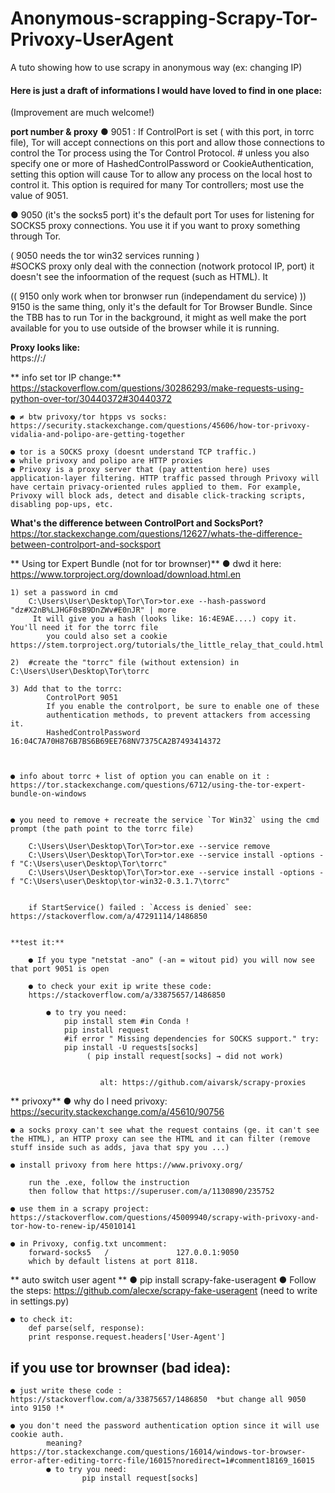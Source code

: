 # Anonymous-scrapping-Scrapy-Tor-Privoxy-UserAgent
A tuto showing how to use scrapy in anonymous way (ex: changing IP)


#### Here is just a draft of informations I would have loved to find in one place:
(Improvement are much welcome!)

**port number & proxy**
● 9051 :  If ControlPort is set ( with this port, in torrc file), Tor will accept connections on this port and allow those connections to control the Tor process using the Tor Control Protocol. 
		# unless you also specify one or more of HashedControlPassword or CookieAuthentication, setting this option will cause Tor to allow any process on the local host to control it. This option is required for many Tor controllers; most use the value of 9051.
	
● 9050 (it's the socks5 port) it's the default port Tor uses for listening for SOCKS5 proxy connections. You use it if you want to proxy something through Tor.	

 ( 9050 needs the tor win32 services running )  
	#SOCKS proxy only deal with the connection (notwork protocol IP, port) it doesn't see the infoormation of the request (such as HTML). It 
		
 (( 9150 only work when tor bronwser run (independament du service)  ))
 9150 is the same thing, only it's the default for Tor Browser Bundle. Since the TBB has to run Tor in the background, it might as well make the port available for you to use outside of the browser while it is running.


**Proxy looks like:**	
	https://<proxy>:<port>/
	
	
** info set tor IP change:**
	 https://stackoverflow.com/questions/30286293/make-requests-using-python-over-tor/30440372#30440372
		
	● ≠ btw privoxy/tor htpps vs socks:
	https://security.stackexchange.com/questions/45606/how-tor-privoxy-vidalia-and-polipo-are-getting-together
		
	● tor is a SOCKS proxy (doesnt understand TCP traffic.)
	● while privoxy and polipo are HTTP proxies
	● Privoxy is a proxy server that (pay attention here) uses application-layer filtering. HTTP traffic passed through Privoxy will have certain privacy-oriented rules applied to them. For example, Privoxy will block ads, detect and disable click-tracking scripts, disabling pop-ups, etc.
		
**What's the difference between ControlPort and SocksPort?**
	https://tor.stackexchange.com/questions/12627/whats-the-difference-between-controlport-and-socksport
	
	
** Using tor Expert Bundle (not for tor brownser)**
	● dwd it here: https://www.torproject.org/download/download.html.en
	
	
	1) set a password in cmd 
		C:\Users\User\Desktop\Tor\Tor>tor.exe --hash-password "dz#X2nB%LJHGF0sB9DnZWv#E0nJR" | more
		 It will give you a hash (looks like: 16:4E9AE....) copy it. You'll need it for the torrc file 
			you could also set a cookie https://stem.torproject.org/tutorials/the_little_relay_that_could.html
		
	2)  #create the "torrc" file (without extension) in C:\Users\User\Desktop\Tor\torrc
				
	3) Add that to the torrc:
			ControlPort 9051
			If you enable the controlport, be sure to enable one of these
			authentication methods, to prevent attackers from accessing it.
			HashedControlPassword 16:04C7A70H876B7BS6B69EE768NV7375CA2B7493414372
			


	● info about torrc + list of option you can enable on it : 			https://tor.stackexchange.com/questions/6712/using-the-tor-expert-bundle-on-windows
			
			
	● you need to remove + recreate the service `Tor Win32` using the cmd prompt (the path point to the torrc file) 

		C:\Users\User\Desktop\Tor\Tor>tor.exe --service remove
		C:\Users\User\Desktop\Tor\Tor>tor.exe --service install -options -f "C:\Users\user\Desktop\Tor\torrc"
		C:\Users\User\Desktop\Tor\Tor>tor.exe --service install -options -f "C:\Users\user\Desktop\tor-win32-0.3.1.7\torrc"
			
			
		if StartService() failed : `Access is denied` see: https://stackoverflow.com/a/47291114/1486850 

			
	**test it:**
		
		● If you type "netstat -ano" (-an = witout pid) you will now see that port 9051 is open
			
		● to check your exit ip write these code:
		https://stackoverflow.com/a/33875657/1486850
			
			● to try you need:
				pip install stem #in Conda !
				pip install request 
				#if error " Missing dependencies for SOCKS support." try: 
				pip install -U requests[socks]
					 ( pip install request[socks] → did not work)


						alt: https://github.com/aivarsk/scrapy-proxies
	
** privoxy**
	● why do I need privoxy: https://security.stackexchange.com/a/45610/90756 
	
	● a socks proxy can't see what the request contains (ge. it can't see the HTML), an HTTP proxy can see the HTML and it can filter (remove stuff inside such as adds, java that spy you ...)

	● install privoxy from here https://www.privoxy.org/

		run the .exe, follow the instruction
		then follow that https://superuser.com/a/1130890/235752 

	● use them in a scrapy project: https://stackoverflow.com/questions/45009940/scrapy-with-privoxy-and-tor-how-to-renew-ip/45010141 

	● in Privoxy, config.txt uncomment:
		forward-socks5   /               127.0.0.1:9050 
	 	which by default listens at port 8118.
	
	
** auto switch user agent ** 
	● pip install scrapy-fake-useragent
	● Follow the steps:  https://github.com/alecxe/scrapy-fake-useragent  (need to write in settings.py)
	
	● to check it:
		def parse(self, response):
		print response.request.headers['User-Agent']
		
		
## if you use tor brownser (bad idea):

	● just write these code : 	https://stackoverflow.com/a/33875657/1486850  *but change all 9050 into 9150 !*
			
	● you don't need the password authentication option since it will use cookie auth.
			meaning? https://tor.stackexchange.com/questions/16014/windows-tor-browser-error-after-editing-torrc-file/16015?noredirect=1#comment18169_16015 
			● to try you need:
					pip install request[socks] 
	
		
